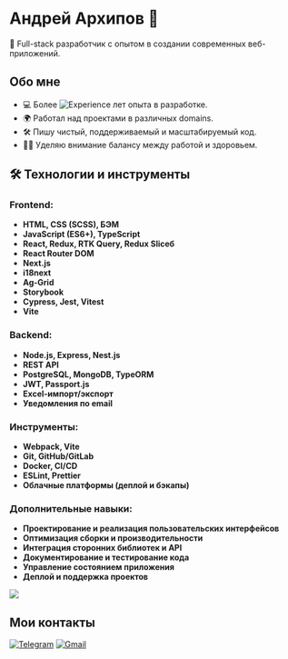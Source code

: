 # Андрей Архипов 👋

🚀 Full-stack разработчик с опытом в создании современных веб-приложений.

## Обо мне
- 💻 Более ![Experience](https://img.shields.io/badge/dynamic/json?url=https://api.example.com/experience&query=$.experience&label=Experience&color=blue) лет опыта в разработке.
- 🌍 Работал над проектами в различных domains.
- 🛠️ Пишу чистый, поддерживаемый и масштабируемый код.
- 🏋️‍♂️ Уделяю внимание балансу между работой и здоровьем.

## 🛠️ Технологии и инструменты
### Frontend:
- **HTML, CSS (SCSS), БЭМ**
- **JavaScript (ES6+), TypeScript**
- **React, Redux, RTK Query, Redux Sliceб**
- **React Router DOM**
- **Next.js**
- **i18next**
- **Ag-Grid**
- **Storybook**
- **Cypress, Jest, Vitest**
- **Vite**

### Backend:
- **Node.js, Express, Nest.js**
- **REST API**
- **PostgreSQL, MongoDB, TypeORM**
- **JWT, Passport.js**
- **Excel-импорт/экспорт**
- **Уведомления по email**

### Инструменты:
- **Webpack, Vite**
- **Git, GitHub/GitLab**
- **Docker, CI/CD**
- **ESLint, Prettier**
- **Облачные платформы (деплой и бэкапы)**

### Дополнительные навыки:
- **Проектирование и реализация пользовательских интерфейсов**
- **Оптимизация сборки и производительности**
- **Интеграция сторонних библиотек и API**
- **Документирование и тестирование кода**
- **Управление состоянием приложения**
- **Деплой и поддержка проектов**

[![](https://www.codewars.com/users/AndreyArkhip/badges/small)](https://www.codewars.com/users/AndreyArkhip)

## Мои контакты
[![Telegram](https://img.shields.io/badge/Telegram-FFFFFF?style=plastic&logo=Telegram&logoColor=000000)](https://t.me/AndreyArkhipov11) [![Gmail](https://img.shields.io/badge/Gmail-FFFFFF?style=plastic&logo=Gmail&logoColor=FF0000)](mailto:arhipov0212@gmail.com)
